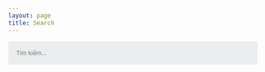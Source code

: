 ```yaml
---
layout: page
title: Search
---
```


<style>
	#search-container {
	    max-width: 100%;
	}

	input[type=text] {
	  font-size: normal;
	  outline: none;
	  padding: 1rem;
          background: rgb(236, 237, 238);
	  width: 100%;
		-webkit-appearance: none;
		font-family: inherit;
		font-size: 85%;
		border: none;
	}
	#results-container {
		margin: .5rem 0;
	}
</style>

<!-- Html Elements for Search -->
<div id="search-container">
<input type="text" id="search-input" placeholder="Tìm kiếm...">
<ol id="results-container"></ol>
</div>

<!-- Script pointing to search-script.js -->
<script src="/search.js" type="text/javascript"></script>

<!-- Configuration -->
<script type="text/javascript">
SimpleJekyllSearch({
  searchInput: document.getElementById('search-input'),
  resultsContainer: document.getElementById('results-container'),
  json: '/search.json',
  searchResultTemplate: '<li><a href="{url}">{title}</a></li>',
  noResultsText: 'Không tìm thấy bài viết!',
  limit: 10,
  fuzzy: false,
  exclude: ['Welcome']
})
</script>
